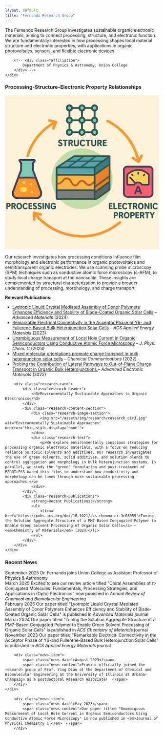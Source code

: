 ```yaml
---
layout: default
title: "Fernando Research Group"
---
```


<div class="home-intro">
    <div class="group-overview">
        <p>
          The Fernando Research Group investigates sustainable organic electronic materials, aiming to connect processing, structure, and electronic function. 
We are fundamentally interested in how processing shapes local material structure and electronic properties, with applications in organic photovoltaics, sensors, and flexible electronic devices.
</p>
        
        <!-- <div class="affiliation">
            Department of Physics & Astronomy, Union College
        </div> -->
    </div>
</div>

<div class="research-directions">
    <div class="research-grid">
        <div class="research-card">
            <div class="research-header">
                <h3>Processing-Structure–Electronic Property Relationships </h3>
            </div>
            <div class="research-content-section">
                <div class="research-image-section">
                    <img src="/assets/img/research/research_dir1_v2.png" alt="Nanoscale Structure–Electronic Property Relationships" onerror="this.style.display='none'">
                </div>
                <div class="research-text">
                    <p> Our research investigates how processing conditions influence film morphology and electronic
performance in organic photovoltaics and semitransparent organic electrodes. We use scanning probe microscopy (SPM) 
techniques such as conductive atomic force microscopy (c-AFM), to study local charge transport at the nanoscale. These insights are complemented by structural characterization 
to provide a broader understanding of processing, morphology, and charge transport.</p>
                </div>
            </div>
            <div class="research-publications">
                <strong>Relevant Publications:</strong>
                <ul>
                    <li><a href="https://advanced.onlinelibrary.wiley.com/doi/abs/10.1002/adma.202414632">Lyotropic Liquid Crystal Mediated Assembly of Donor Polymers Enhances Efficiency and Stability of Blade-Coated Organic Solar Cells</a> – <em>Advanced Materials</em> (2024)</li>
                    <li><a href="https://pubs.acs.org/doi/10.1021/acsaem.3c01734">Remarkable Electrical Connectivity in the Acceptor Phase of Y6- and Fullerene-Based Bulk Heterojunction Solar Cells</a> – <em>ACS Applied Energy Materials</em> (2023)</li>
                    <li><a href="https://pubs.acs.org/doi/10.1021/acs.jpcc.3c01651">Unambiguous Measurement of Local Hole Current in Organic Semiconductors Using Conductive Atomic Force Microscopy</a> – <em>J. Phys. Chem. C</em> (2023)</li>
                    <li><a href="https://pubs.rsc.org/en/content/articlelanding/2022/cc/d2cc01234k">Mixed molecular orientations promote charge transport in bulk heterojunction solar cells</a> – <em>Chemical Communications</em> (2022)</li>
                    <li><a href="https://onlinelibrary.wiley.com/doi/abs/10.1002/aelm.202200156">Probing the Contribution of Lateral Pathways to Out-of-Plane Charge Transport in Organic Bulk Heterojunctions
</a> – <em>Advanced Electronic Materials</em> (2022)</li>
                </ul>
            </div>
        </div>
        
        <div class="research-card">
            <div class="research-header">
                <h3>Environmentally Sustainable Approaches to Organic Electronics</h3>
            </div>
            <div class="research-content-section">
                <div class="research-image-section">
                    <img src="/assets/img/research/research_dir3.jpg" alt="Environmentally Sustainable Approaches" onerror="this.style.display='none'">
                </div>
                <div class="research-text">
                    <p>We explore environmentally conscious strategies for processing organic electronic materials, with a focus on reducing reliance on toxic solvents and additives. Our research investigates the use of green solvents, solid additives, and solution blends to control aggregation and morphology in bulk heterojunction systems. In parallel, we study the "green" formulation and post-treatment of PEDOT:PSS-based thin films to understand how conductivity and morphology can be tuned through more sustainable processing approaches.</p>
                </div>
            </div>
            <div class="research-publications">
                <strong>Recent Publications:</strong>
                <ul>
                    <li><a href="https://pubs.acs.org/doi/10.1021/acs.chemmater.3c03055">Tuning the Solution Aggregate Structure of a PM7-Based Conjugated Polymer to Enable Green Solvent Processing of Organic Solar Cells</a> – <em>Chemistry of Materials</em> (2024)</li>
                </ul>
            </div>
        </div>
    </div>
</div>

<div class="news-section">
    <h3>Recent News</h3>
    <div class="news-items">
        <div class="news-item">
            <span class="news-date">September 2025</span>
            <span class="news-content">Dr. Fernando joins Union College as Assistant Professor of Physics & Astronomy</span>
        </div>
        <div class="news-item">
            <span class="news-date">March 2025</span>
            <span class="news-content">Excited to see our review article titled "Chiral Assemblies of π-Conjugated Molecules: Fundamentals, Processing Strategies, and Applications in (Opto) Electronics" now pubished in <em>Annual Review of Chemical and Biomolecular Engineering</em></span>
        </div>
        <div class="news-item">
            <span class="news-date">February 2025</span>
            <span class="news-content">Our paper titled "Lyotropic Liquid Crystal Mediated Assembly of Donor Polymers Enhances Efficiency and Stability of Blade‐Coated Organic Solar Cells" is published in <em>Advanced Materials</em> journal</span>
        </div>
        <div class="news-item">
            <span class="news-date">March 2024</span>
            <span class="news-content">Our paper titled "Tuning the Solution Aggregate Structure of a PM7-Based Conjugated Polymer to Enable Green Solvent Processing of Organic Solar Cells" is published in <em>ACS Chemistry of Materials </em> journal </span>
        </div>
         <div class="news-item">
            <span class="news-date">November 2023</span>
            <span class="news-content">Our paper titled "Remarkable Electrical Connectivity in the Acceptor Phase of Y6-and Fullerene-Based Bulk Heterojunction Solar Cells" is published in <em>ACS Applied Energy Materials </em> journal </span>
        </div>

        <div class="news-item">
            <span class="news-date">August 2023</span>
            <span class="news-content">Pravini officially joined the research group of Prof. Ying Diao at the Department of Chemical and Biomolecular Engineering at the University of Illinois at Urbana-Champaign as a postdoctoral Research Associate!  </span>
        </div>
    </div>

        <div class="news-item">
            <span class="news-date">May 2023</span>
            <span class="news-content">Our paper titled "Unambiguous Measurement of Local Hole Current in Organic Semiconductors Using Conductive Atomic Force Microscopy" is now published in <em>Journal of Physical Chemistry C </em>  </span>
        </div>
</div>





<!--
## Typography

This is a [link](http://google.com). Something *italics* and something **bold**.

Here is a table

Year | Award | Category
-----|-------|--------
2014 | Emmy  | Won Outstanding Lead Actor in a miniseries or a movie
2015 | BAFTA | Nominated for Best Leading Actor for Sherlock
2014 | Satellite | Won Best Actor miniseries or television film

Here is a horizontal rule

---

Here is a blockquote

> To a great mind, nothing is little

## References

* Foo Bar: Head of Department, Placeholder Names, Lorem
* John Doe: Associate Professor, Department of Computer Science, Ipsum
-->



